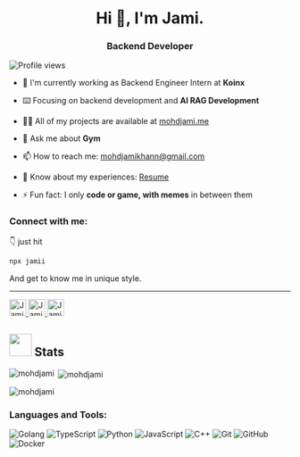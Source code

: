 <h1 align="center">Hi 👋, I'm Jami.</h1>
<h3 align="center">Backend Developer</h3>

<p align="left">
  <img src="https://komarev.com/ghpvc/?username=mohdjami" alt="Profile views" />
</p>

- 🚀 I'm currently working as Backend Engineer Intern at **Koinx**

- ⌨️ Focusing on backend development and **AI RAG Development**
  
- 👨‍💻 All of my projects are available at [mohdjami.me](https://mohdjami.me/projects)
  
- 💬 Ask me about **Gym**
  
- 📫 How to reach me: mohdjamikhann@gmail.com
  
- 📄 Know about my experiences: [Resume](https://drive.google.com/file/d/1V46JIGRiwSfWxw4azaOkrzACrFIE661y/view?usp=sharing)

- ⚡ Fun fact: I only **code or game, with memes** in between them

### Connect with me:
👇 just hit
```bash
npx jamii
```
And get to know me in unique style.

<hr/>

<p>
  <a href="https://mohdjami.me/" title="Jami's Portfolio">
    <img width="30" alt="Jami's Portfolio" src="https://user-images.githubusercontent.com/81975567/175559971-8edbc18d-a0ce-4da4-82e4-027cbc706cb8.png"/>
  </a>
  <a href="https://www.linkedin.com/in/mohdjami/" title="Jami's LinkedIn">
    <img width="30" alt="Jami's LinkedIn" src="https://user-images.githubusercontent.com/81975567/175559225-b4b11f66-e5f9-4c4d-b93c-ae0551606ab1.png"/>
  </a>
  <a href="https://twitter.com/mohdjami786" title="Jami's Twitter">
    <img width="30" alt="Jami's Twitter" src="https://user-images.githubusercontent.com/81975567/175558969-524b17fe-499a-4604-b065-5d58c35ce96b.png"/>
  </a>
</p>

## <img src="https://media.giphy.com/media/uhWLu2lsU0rfLiwYlI/giphy.gif" height="40px" width="40px" /> Stats

<p><img align="left" src="https://github-readme-stats.vercel.app/api/top-langs?username=mohdjami&show_icons=true&locale=en&layout=compact" alt="mohdjami" /></p>

<p>&nbsp;<img align="center" src="https://github-readme-stats.vercel.app/api?username=mohdjami&show_icons=true&locale=en" alt="mohdjami" /></p>

<p><img align="center" src="https://github-readme-streak-stats.herokuapp.com/?user=mohdjami&" alt="mohdjami" /></p>

### Languages and Tools:

<p align="left">
  <img src="https://img.shields.io/badge/-Go-05122A?style=for-the-badge&logo=go&logoColor=00599C" alt="Golang"/>
  <img src="https://img.shields.io/badge/-TypeScript-05122A?style=for-the-badge&logo=typescript" alt="TypeScript"/>
  <img src="https://img.shields.io/badge/-Python-05122A?style=for-the-badge&logo=python&logoColor=FFE873" alt="Python"/>
  <img src="https://img.shields.io/badge/-JavaScript-05122A?style=for-the-badge&logo=javascript" alt="JavaScript"/>
  <img src="https://img.shields.io/badge/-C++-05122A?style=for-the-badge&logo=C%2B%2B&logoColor=00599C" alt="C++"/>
  <img src="https://img.shields.io/badge/-Git-05122A?style=for-the-badge&logo=git" alt="Git"/>
  <img src="https://img.shields.io/badge/-GitHub-05122A?style=for-the-badge&logo=github" alt="GitHub"/>
  <img src="https://img.shields.io/badge/-Docker-05122A?style=for-the-badge&logo=docker&logoColor=00599C" alt="Docker"/>
</p>

